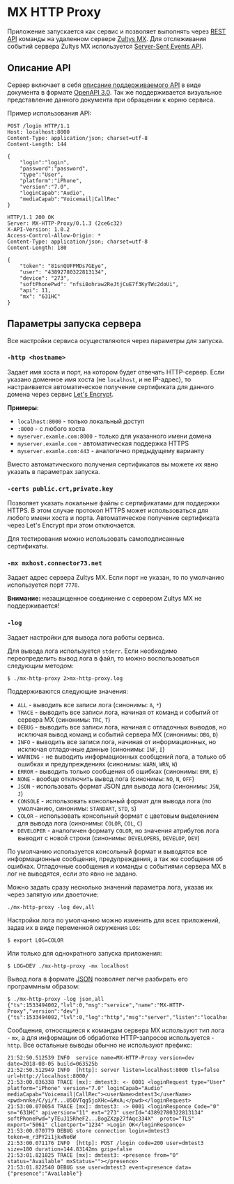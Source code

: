 # MX HTTP Proxy
Приложение запускается как сервис и позволяет выполнять через [REST API](https://en.wikipedia.org/wiki/Representational_state_transfer) команды на удаленном сервере [Zultys MX](https://www.zultys.com/zultys-cloud-services/). Для отслеживания событий сервера Zultys MX используется [Server-Sent Events API](https://developer.mozilla.org/en-US/docs/Web/API/Server-sent_events/Using_server-sent_events).

## Описание API
Сервер включает в себя [описание поддерживаемого API](www/openapi.yaml) в виде документа в формате [OpenAPI 3.0](https://github.com/OAI/OpenAPI-Specification). Так же поддерживается визуальное представление данного документа при обращении к корню сервиса.

Пример использования API:

```http
POST /login HTTP/1.1
Host: localhost:8000
Content-Type: application/json; charset=utf-8
Content-Length: 144

{
    "login":"login",
    "password":"password",
    "type":"User",
    "platform":"iPhone",
    "version":"7.0",
    "loginCapab":"Audio",
    "mediaCapab":"Voicemail|CallRec"
}

HTTP/1.1 200 OK
Server: MX-HTTP-Proxy/0.1.3 (2ce6c32)
X-API-Version: 1.0.2
Access-Control-Allow-Origin: *
Content-Type: application/json; charset=utf-8
Content-Length: 180

{
    "token": "81snQUFPMDs7GEye",
    "user": "43892780322813134",
    "device": "273",
    "softPhonePwd": "nfsi8ohraw2ReJtjCuE7f3KyTWc2doUi",
    "api": 11,
    "mx": "631HC"
}
```

## Параметры запуска сервера
Все настройки сервиса осуществляются через параметры для запуска.

### `-http <hostname>`
Задает имя хоста и порт, на котором будет отвечать HTTP-сервер. Если указано доменное имя хоста (не `localhost`, и не IP-адрес), то настраивается автоматическое получение сертификата для данного домена через сервис [Let's Encrypt](https://letsencrypt.org).

**Примеры**:
- `localhost:8000` - только локальный доступ
- `:8000` - с любого хоста
- `myserver.examle.com:8000` - только для указанного имени домена
- `myserver.examle.com` - автоматическая поддержка HTTPS
- `myserver.examle.com:443` - аналогично предыдущему варианту

Вместо автоматического получения сертификатов вы можете их явно указать в параметрах запуска.

### `-certs public.crt,private.key`
Позволяет указать локальные файлы с сертификатами для поддержки HTTPS. В этом случае протокол HTTPS может использоваться для любого имени хоста и порта. Автоматическое получение сертификата через Let's Encrypt при этом отключается.

Для тестирования можно использовать самоподписанные сертификаты.

### `-mx mxhost.connector73.net`
Задает адрес сервера Zultys MX. Если порт не указан, то по умолчанию используется порт `7778`.

**Внимание:** незащищенное соединение с сервером Zultys MX не поддерживается!

### `-log`

Задает настройки для вывода лога работы сервиса.

Для вывода лога используется `stderr`. Если необходимо переопределить вывод лога в файл, то можно воспользоваться следующим методом:

    $ ./mx-http-proxy 2>mx-http-proxy.log

Поддерживаются следующие значения:

- `ALL` - выводить все записи лога (синонимы: `A`, `*`)
- `TRACE` - выводить все записи лога, начиная от команд и событий от сервера MX (синонимы: `TRC`, `T`)
- `DEBUG` - выводить все записи лога, начиная с отладочных выводов, но исключая вывод команд и событий сервера MX (синонимы: `DBG`, `D`)
- `INFO` - выводить все записи лога, начиная от информационных, но исключая отладочные данные (синонимы: `INF`, `I`)
- `WARNING` - не выводить информационных сообщений лога, а только об ошибках и предупреждениях (синонимы: `WARN`, `WRN`, `W`)
- `ERROR` - выводить только сообщения об ошибках (синонимы: `ERR`, `E`)
- `NONE` - вообще отключить вывод лога (синонимы: `NO`, `N`, `OFF`)
- `JSON` - использовать формат JSON для вывода лога (синонимы: `JSN`, `J`)
- `CONSOLE` - использовать консольный формат для вывода лога (по умолчанию, синонимы: `STANDART`, `STD`, `S`)
- `COLOR` - использовать консольный формат с цветовым выделением для вывода лога (синонимы: `COLOR`, `COL`, `C`)
- `DEVELOPER` - аналогичен формату `COLOR`, но значения атрибутов лога выводит с новой строки (синонимы: `DEVELOPERS`, `DEVELOP`, `DEV`)

По умолчанию используется консольный формат и выводятся все информационные сообщения, предупреждения, а так же сообщения об ошибках. Отладочные сообщения и команды с событиями сервера MX в лог не выводятся, если это явно не задано.

Можно задать сразу несколько значений параметра лога, указав их через запятую или двоеточие:

    ./mx-http-proxy -log dev,all

Настройки лога по умолчанию можно изменить для всех приложений, задав их в виде переменной окружения `LOG`:

    $ export LOG=COLOR

Или только для однократного запуска приложения:

    $ LOG=DEV ./mx-http-proxy -mx localhost

Вывод лога в формате [JSON](https://www.json.org) позволяет легче разбирать его программным образом:

    $ ./mx-http-proxy -log json,all
    {"ts":1533494002,"lvl":0,"msg":"service","name":"MX-HTTP-Proxy","version":"dev"}
    {"ts":1533494002,"lvl":0,"log":"http","msg":"server","listen":"localhost:8000","tls":false,"url":"http://localhost:8000/"}

Сообщения, относящиеся к командам сервера MX используют тип лога - `mx`, а для информации об обработке HTTP-запросов используется - `http`. Все остальные выводы обычно не используют префикс:

    21:52:50.512539 INFO  service name=MX-HTTP-Proxy version=dev date=2018-08-05 build=063525b
    21:52:50.512949 INFO  [http]: server listen=localhost:8000 tls=false url=http://localhost:8000/
    21:53:00.036338 TRACE [mx]: dmtest3: <- 0001 <loginRequest type="User" platform="iPhone" version="7.0" loginCapab="Audio" mediaCapab="Voicemail|CallRec"><userName>dmtest3</userName><pwd>nnke/C/yi/f...U5OVTqg5joXHc=&#xA;</pwd></loginRequest>
    21:53:00.070054 TRACE [mx]: dmtest3: -> 0001 <loginResponce Code="0" sn="631HC" apiversion="11" ext="273" userId="43892780322813134" softPhonePwd="yTEuJ15RheF2...BogZXzp27fAqc334X"  proto="TLS" mxport="5061" clientport="1234" >Login OK</loginResponce>
    21:53:00.070779 DEBUG store connection login=dmtest3 token=m_r3PY2i1jkxNo6W
    21:53:00.071176 INFO  [http]: POST /login code=200 user=dmtest3 size=180 duration=144.83142ms gzip=false
    21:53:01.821825 TRACE [mx]: dmtest3: <presence from="0" status="Available" mxStatus=""></presence>
    21:53:01.822540 DEBUG sse user=dmtest3 event=presence data={"presence":"Available"}